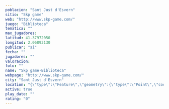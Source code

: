 ```yaml
---
poblacion: "Sant Just d'Esvern"
sitio: "Skp game"
web: "http://www.skp-game.com/"
juego: "Biblioteca"
tematica: ""
max_jugadores: 
latitud: 41.37972050
longitud: 2.06893130
publicar: "si"
fecha: ""
jugadores: ""
valoracion: 
foto: ""
name: "Skp game-Biblioteca"
webpage: "http://www.skp-game.com/"
city: "Sant Just d'Esvern"
location: "{\"type\":\"Feature\",\"geometry\":{\"type\":\"Point\",\"coordinates\":[41.3797205,2.0689313]}}"
active: true
play_date: ""
rating: "0"
---
```

